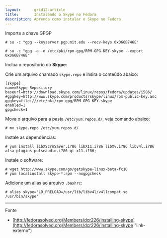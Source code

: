 ```yaml
---
layout:      grid12-article
title:       Instalando o Skype no Fedora
description: Aprenda como instalar o Skype no Fedora
---
```



Importe a chave GPGP

	# su -c "gpg --keyserver pgp.mit.edu --recv-keys 0xD66B746E"

	# su -c "gpg -a -o /etc/pki/rpm-gpg/RPM-GPG-KEY-skype --export 0xD66B746E"

Inclua o repositório do __Skype__:

Crie um arquivo chamado `skype.repo` e insira o conteúdo abaixo:

	[skype]
	name=Skype Repository
	baseurl=http://download.skype.com/linux/repos/fedora/updates/i586/
	#gpgkey=http://www.skype.com/products/skype/linux/rpm-public-key.asc
	gpgkey=file:///etc/pki/rpm-gpg/RPM-GPG-KEY-skype
	enabled=1
	gpgcheck=1

Mova o arquivo para a pasta `/etc/yum.repos.d/`, veja comando abaixo:

	# mv skype.repo /etc/yum.repos.d/


Instale as dependências:

	# yum install libXScrnSaver.i?86 libX11.i?86 libXv.i?86 libv4l.i?86 alsa-plugins-pulseaudio.i?86 qt-x11.i?86;

Instale o software:

	# wget http://www.skype.com/go/getskype-linux-beta-fc10
    # yum localinstall skype-*.rpm --nogpgcheck
 

Adicione um alias ao arquivo `.bashrc`:

	# alias skype='LD_PRELOAD=/usr/lib/libv4l/v4l1compat.so /usr/bin/skype'


<hr>
Fonte

- [http://fedorasolved.org/Members/dcr226/installing-skype](http://fedorasolved.org/Members/dcr226/installing-skype "link-externo")
